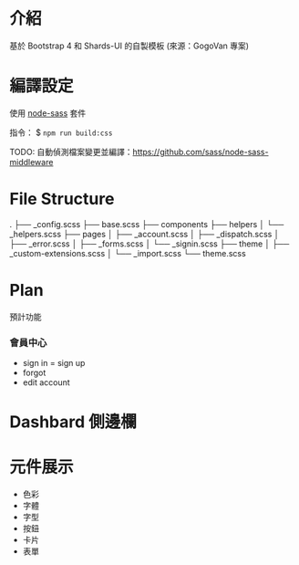 # 介紹
基於 Bootstrap 4 和 Shards-UI 的自製模板 (來源：GogoVan 專案)

# 編譯設定
使用 [node-sass](https://github.com/sass/node-sass) 套件

指令： $ `npm run build:css`

TODO: 自動偵測檔案變更並編譯：https://github.com/sass/node-sass-middleware


# File Structure
.
├── _config.scss
├── base.scss
├── components
├── helpers
│   └── _helpers.scss
├── pages
│   ├── _account.scss
│   ├── _dispatch.scss
│   ├── _error.scss
│   ├── _forms.scss
│   └── _signin.scss
├── theme
│   ├── _custom-extensions.scss
│   └── _import.scss
└── theme.scss

# Plan
預計功能
### 會員中心
- sign in
= sign up
- forgot
- edit account

# Dashbard 側邊欄

# 元件展示
- 色彩
- 字體
- 字型
- 按鈕
- 卡片
- 表單


